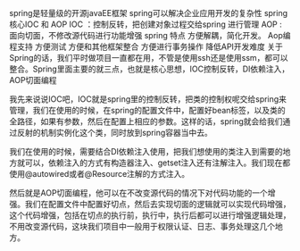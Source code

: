 spring是轻量级的开源javaEE框架
spring可以解决企业应用开发的复杂性
spring 核心IOC 和 AOP
  IOC ：控制反转，把创建对象过程交给spring 进行管理
  AOP : 面向切面，不修改源代码进行功能增强
spring 特点
    方便解耦，简化开发。
    Aop编程支持
    方便测试
    方便和其他框架整合
    方便进行事务操作
    降低API开发难度
关于Spring的话，我们平时做项目一直都在用，不管是使用ssh还是使用ssm，都可以整合。Spring里面主要的就三点，也就是核心思想，IOC控制反转，DI依赖注入，AOP切面编程

我先来说说IOC吧，IOC就是spring里的控制反转，把类的控制权呢交给spring来管理，我们在使用的时候，在spring的配置文件中，配置好bean标签，以及类的全路径，如果有参数，然后在配置上相应的参数。这样的话，spring就会给我们通过反射的机制实例化这个类，同时放到spring容器当中去。

我们在使用的时候，需要结合DI依赖注入使用，把我们想使用的类注入到需要的地方就可以，依赖注入的方式有构造器注入、getset注入还有注解注入。我们现在都使用@autowired或者@Resource注解的方式注入。

然后就是AOP切面编程，他可以在不改变源代码的情况下对代码功能的一个增强。我们在配置文件中配置好切点，然后去实现切面的逻辑就可以实现代码增强，这个代码增强，包括在切点的执行前，执行中，执行后都可以进行增强逻辑处理，不用改变源代码，这块我们项目中一般用于权限认证、日志、事务处理这几个地方。
